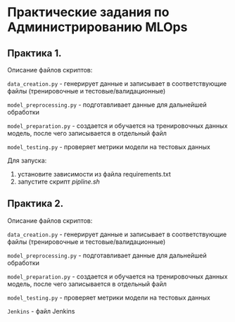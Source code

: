 # Практические задания по Администрированию MLOps

## Практика 1.

Описание  файлов скриптов:

```data_creation.py```       - генерирует данные и записывает в соответствующие файлы (тренировочные и тестовые/валидационные)

```model_preprocessing.py``` - подготавливает данные для дальнейшей обработки

```model_preparation.py```   - создается и обучается на тренировочных данных модель, после чего записывается в отдельный файл

```model_testing.py```       - проверяет метрики модели на тестовых данных

Для запуска:

1. установите зависимости из файла requirements.txt
2. запустите скрипт *pipline.sh* 

## Практика 2.

Описание  файлов скриптов:

```data_creation.py```       - генерирует данные и записывает в соответствующие файлы (тренировочные и тестовые/валидационные)

```model_preprocessing.py``` - подготавливает данные для дальнейшей обработки

```model_preparation.py```   - создается и обучается на тренировочных данных модель, после чего записывается в отдельный файл

```model_testing.py```       - проверяет метрики модели на тестовых данных

```Jenkins```                - файл Jenkins
